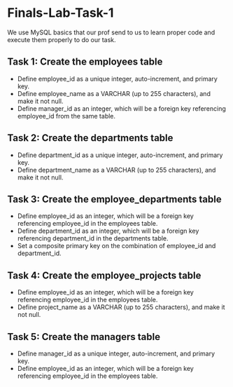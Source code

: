 # Finals-Lab-Task-1

We use MySQL basics that our prof send to us to learn proper code and execute them properly to do our task.

## Task 1: Create the employees table

- Define employee_id as a unique integer, auto-increment, and primary key.
- Define employee_name as a VARCHAR (up to 255 characters), and make it not null.
- Define manager_id as an integer, which will be a foreign key referencing employee_id from the same table.

## Task 2: Create the departments table

- Define department_id as a unique integer, auto-increment, and primary key.
- Define department_name as a VARCHAR (up to 255 characters), and make it not null.

## Task 3: Create the employee_departments table

- Define employee_id as an integer, which will be a foreign key referencing employee_id in the employees table.
- Define department_id as an integer, which will be a foreign key referencing department_id in the departments table.
- Set a composite primary key on the combination of employee_id and department_id.

## Task 4: Create the employee_projects table

- Define employee_id as an integer, which will be a foreign key referencing employee_id in the employees table.
- Define project_name as a VARCHAR (up to 255 characters), and make it not null.

## Task 5: Create the managers table

- Define manager_id as a unique integer, auto-increment, and primary key.
- Define employee_id as an integer, which will be a foreign key referencing employee_id in the employees table.
